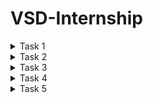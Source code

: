 # VSD-Internship

<details>
  <summary>Task 1</summary>

```
cd
```

```

leafpad sum1ton.c
```

```
gcc sum1ton.c
```

```
ls -ltr
```

```
./a.out
```




![Screenshot 2024-11-22 201754](https://github.com/user-attachments/assets/224cad40-c7fb-40df-aee4-d17bc776d46b)


![Screenshot 2024-11-23 223821](https://github.com/user-attachments/assets/d6869ce0-8842-4633-aca5-47b1c9f01600)


```
cat sum1ton.c
```



![Screenshot 2024-11-26 155243](https://github.com/user-attachments/assets/2b2e6120-1ec6-42ea-966d-728c444cda2a)

```
riscv64-unknown-elf-gcc -O1 mabi=lp64 -march=rv64i -osum1ton.c sum1ton.c
```

![Screenshot 2024-11-26 154713](https://github.com/user-attachments/assets/e621cdf4-0a80-4e5d-a9fe-f14c7a49dd5a)


![Screenshot 2024-11-26 155157](https://github.com/user-attachments/assets/ce03a69e-5bbc-48ba-8a9c-0c8cebba9ac1)
</details>

<details>
 <summary>Task 2</summary>

```
riscv64-unknown-elf-gcc -O1 mabi=lp64 -march=rv64i -osum1ton.c sum1ton.c
```

```
gcc sum1ton.c
```

```
./a.out
```

```
riscv64-unknown-elf-gcc -O1 mabi=lp64 -march=rv64i -osum1ton.c sum1ton.c
```

```
spike pk sum1ton.o
```

 ![Screenshot 2024-11-26 163523](https://github.com/user-attachments/assets/9b1b99c2-67ea-481f-893a-ffc941de284e)
 ![Screenshot 2024-11-26 163847](https://github.com/user-attachments/assets/bf677c63-bd2a-4fa8-9c92-fba81dc1e314)
![Screenshot 2024-11-28 002509](https://github.com/user-attachments/assets/10583888-cbdb-41ba-8453-182ffc0c8f81)
![Screenshot 2024-11-28 004621](https://github.com/user-attachments/assets/b89cc490-ef27-42dd-82eb-94a115eb8a92)

```
riscv64-unknown-elf-gcc -O1 mabi=lp64 -march=rv64i -osum1ton.c sum1ton.c
```

```
ls -ltr simplecalc.o
```

```
spike pk simplecalc.o
```

![Screenshot 2024-11-28 005212](https://github.com/user-attachments/assets/3ac04ab4-e2ee-4d58-8e6a-ed56fe0cdffa)
</details>
<details>
  <summary>Task 3</summary>

RISC-V RV32 refers to a 32-bit RISC-V instruction set architecture (ISA) implementation. It is an open, royalty-free ISA designed to be simple, efficient, and scalable for various applications. The RISC-V RV32 instruction set has 6 main instruction types, based on their encoding format. These types are determined by how operands and immediate values are encoded in the instruction.
The six instruction types are:
1. R-Type (Register Type)
2. I-Type (Immediate Type)
3. S-Type (Store Type)
4. U-Type (Branch Type)
5. B-Type (Upper Immediate Type)
6. J-Type (Jump Type)
   
RISC-V Instruction Sets

<img width="772" alt="3808 1535301636" src="https://github.com/user-attachments/assets/f85cfaf6-348d-4571-83c3-7078501960c8">

**1. R-Type:**

The R-type instruction format in RISC-V is designed to perform register-to-register operations. Each field has a specific role, contributing to the functionality and flexibility of the instruction. Here's a detailed breakdown of each field:

 - Opcode (7 bits)
  
      Identifies the broad category of the instruction (e.g., arithmetic, logical, shift). The opcode determines the type of operation and the instruction format (e.g., R- type, I-type, S-type).

      Placement: Bits [6:0].

      Examples: 0110011: R-type operations (add, sub, and, or, etc.).

  - rd (Destination Register, 5 bits)
    
      Specify the register where the result of the operation will be stored.

      Placement: Bits [11:7].

      The register index ranges from 0 to 31, corresponding to the 32 general-purpose registers in RISC-V (e.g., x0 to x31).
      Writing to x0 is effectively a NOP (writes are ignored since x0 is hardwired to 0).

      Example: If rd = 01010, it means the result is stored in register x10.

  - rd (Destination Register, 5 bits)
    
      Specifies the specific operation to be performed within the instruction category defined by opcode.

      Placement: Bits [14:12].
      funct3 works in combination with funct7 to differentiate between similar operations.
      Common values:
      000: Add or subtract (depending on funct7).
      111: AND operation.
      110: OR operation.

      Examples:
      For an ADD instruction: funct3 = 000.
      For an AND instruction: funct3 = 111.

  - rs1 (Source Register 1, 5 bits)
   
      Specifies the first source register containing one of the operands.

      Placement: Bits [19:15].

      The register index ranges from 0 to 31, like rd. It holds the value used in computation or logical operation.

      Example: If rs1 = 00001, it means the first operand is in register x1.

  - rs2 (Source Register 2, 5 bits)
    
      Specifies the second source register containing the second operand.

      Placement: Bits [24:20].
  
      Like rs1, the register index ranges from 0 to 31. It provides the second value used in computations.

      Example: If rs2 = 00010, it means the second operand is in register x2.

  - funct7 (Function Code, 7 bits)
    
      Provides additional specificity to distinguish between operations that share the same opcode and funct3.

      Placement: Bits [31:25].

      This field is essential for certain instructions with similar opcode and funct3 but different behaviors.
      Common values:
      0000000: Standard operation (e.g., add).
      0100000: Alternative operation (e.g., sub).

      Examples:
      For ADD: funct7 = 0000000.
      For SUB: funct7 = 0100000.

    **2. The I-type (Immediate-type)**
   
       The I-type (Immediate-type) instruction format in RISC-V is used for instructions that operate on one register operand and an immediate value. These instructions are        common for operations such as memory 
       access, arithmetic with constants, or conditional jumps.
       The I-type format has the following fields:
   
- opcode (7 bits):
    Identifies the type of instruction (e.g., arithmetic, memory access, etc.).

    Placement: Bits [6:0].

    Common opcodes for I-type:
    0000011: Load instructions (e.g., lw for load word).
    0010011: Arithmetic instructions with an immediate (e.g., addi).
  
- rd (Destination Register, 5 bits):
    Specifies the destination register where the result of the operation will be stored.
    Placement: Bits [11:7].
    Holds the result of the operation (e.g., the value loaded from memory or the result of arithmetic with the immediate).
    Example: If rd = 00010, the result is written to register x2.

- funct3 (Function Code, 3 bits):
    Specifies the specific operation within the instruction type.

    Placement: Bits [14:12].

    Differentiates between operations like addi, slti, or load instructions like lb (load byte), lw (load word).

    Examples:
    000: Add immediate (addi).
    010: Set less than immediate (slti).
    100: XOR immediate (xori).

- rs1 (Source Register 1, 5 bits):
    Specifies the register providing the first operand.

    Placement: Bits [19:15].

    The value in this register is combined with the immediate value (imm) in the specified operation.

    Example: If rs1 = 00001, it means the value in register x1 is used as the operand.

- imm (Immediate Value, 12 bits):
    Provides a constant value or offset for the instruction.

    Placement: Bits [31:20].

    Signed 12-bit value (using two's complement).
    Can represent values in the range of -2048 to 2047.
    Zero-extended or sign-extended as needed based on the operation.
    Used for:
    Arithmetic operations (e.g., addi adds rs1 and imm).
    Load instructions (e.g., memory address is rs1 + I'm).

    Examples:
    For addi x3, x2, 10: imm = 10 (decimal).
    For lw x5, 100(x1): imm = 100 (offset).

**3. The S-type (Store-type)**
   
   The S-type (Store-type) instruction format in RISC-V is designed for instructions that store data from a register in memory. It uses a combination of a base address 
   from one register and an immediate offset to calculate the effective memory address.

   The S-type format has the following fields:

   - opcode (7 bits):
       Identifies the type of instruction (store in this case).

       Placement: Bits [6:0].
   
       The common opcode for S-type instructions:
       0100011: Store instructions (e.g., sw, sh, sb).
      
       Example: For a store word (sw) instruction: opcode = 0100011.

   - imm (Immediate Value, 12 bits total):
       Specifies the offset to be added to the base address in rs1 to calculate the effective memory address.

       Placement:
       Upper 7 bits (imm[11:5]): Bits [31:25].
       Lower 5 bits (imm[4:0]): Bits [11:7].

       Immediate is a signed 12-bit value (using two's complement).Can represent offsets from -2048 to 2047.
       The two parts (imm[11:5] and imm[4:0]) are combined during instruction decoding to form the complete immediate.
   
       Example: If imm[11:5] = 0000001 and imm[4:0] = 01010, the full immediate is 000000101010 (42 in decimal).
   
   - rs2 (Source Register 2, 5 bits):
       Specifies the register holding the data to be stored in memory.

       Placement: Bits [24:20].
   
       The contents of this register are written to the memory address calculated from rs1 + imm.
   
       Example: If rs2 = 00010, the data to be stored comes from register x2.
   
   - rs1 (Source Register 1, 5 bits):
       Specify the register holding the base address for memory access.

       Placement: Bits [19:15].
   
       The effective memory address is calculated as rs1 + imm.
   
       Example: If rs1 = 00001, the base address comes from register x1.
   
   - funct3 (Function Code, 3 bits):
       Specifies the type of data to be stored (e.g., byte, half-word, word).

       Placement: Bits [14:12].
   
       Determines the size of the data being stored.
       Common values:
       000: Store byte (sb).
       001: Store half-word (sh).
       010: Store word (sw).
     
      Example: For a store word instruction: funct3 = 010.

**4. The U-type instruction** 
      The U-type instruction format in the RISC-V architecture is used primarily for instructions that involve immediate values, typically for forming larger constants or calculating addresses. The U-type format is part 
      of the 32-bit RISC-V instruction set.
      The U-type instruction has the following 32-bit structure:
      
   - Immediate (31–12):
      
        This is a 20-bit field that provides the upper 20 bits of a constant or address. The value is sign-extended when needed. The lower 12 bits are typically assumed to be zeros.
   - Destination Register (rd) (11–7): Specifies the register where the result of the instruction will be stored.
   - Opcode (6–0): Identifies the specific instruction. For U-type, common opcodes are:
                LUI (Load Upper Immediate): Opcode 0110111.
                AUIPC (Add Upper Immediate to PC): Opcode 0010111.


**5. The B-type (Branch-type)**
       The B-type (Branch-type) instruction format in RISC-V is designed for conditional branch instructions that control the flow of execution based on a comparison     
       between two registers. These instructions are typically used to implement if-else conditions, loops, and other control flow operations.
       The B-type format has the following fields:
   
   - opcode (7 bits):
        Identifies the type of instruction (branch in this case).
     
        Placement: Bits [6:0].
     
        The opcode for B-type instructions is 1100011. This indicates that the instruction is related to branching.
     
        Example: For a branch instruction: opcode = 1100011.
     
   - imm (Immediate Value, 13 bits):
        Provides the offset that is added to the program counter (PC) when the branch condition is met. This offset is calculated relative to the next instruction (PC + 4).
     
        Placement:
        imm[12]: The most significant bit (bit 12).
        imm[10:5]: Bits [10:5] for the middle 6 bits.
        imm[4:1]: Bits [4:1] for the least significant 4 bits.
        imm[11]: The second most significant bit (bit 11).

        The immediate value is signed (using two's complement) and is used to calculate the address of the target instruction. The immediate is shifted left by 1 bit during         instruction decoding to account for word-aligned addresses.
     
        Example: If imm[12] = 0, imm[10:5] = 000100, imm[4:1] = 0101, and imm[11] = 1, the complete immediate would be 000100010101 (in binary), which is 0x115 (277 in              decimal).
     
  - rs2 (Source Register 2, 5 bits):
        Specifies the second register that is compared to rs1 for the branch decision.

    Placement: Bits [24:20].

    The value in rs2 is compared with the value in rs1. This field is used in the comparison operation for the branch (e.g., beq, bne).
      
    Example: If rs2 = 00010, the second operand is x2.

   - rs1 (Source Register 1, 5 bits):
        Specifies the first register that is compared to rs2.

        Placement: Bits [19:15].

        The value in rs1 is compared with the value in rs2. For a beq (branch if equal) instruction, if the values in rs1 and rs2 are equal, the branch is taken.
   
        Example: If rs1 = 00001, the first operand is x1.
   
   - funct3 (Function Code, 3 bits):
        Specify the type of comparison (e.g., equal, not equal, greater than, etc.).

        Placement: Bits [14:12].

        The comparison determines whether the branch will be taken. Common values:
        000: Branch if equal (beq).
        001: Branch if not equal (bne).
        100: Branch if less than (blt).
        101: Branch if greater than or equal (bge).
        110: Branch if unsigned less than (bltu).
        111: Branch if unsigned greater than or equal (bgeu).\n
        Examples:

        beq (branch if equal): funct3 = 000.
        bne (branch if not equal): funct3 = 001.

6. **The J-type (Jump-type)**
       The J-type (Jump-type) instruction format in RISC-V is designed for unconditional jump operations. These instructions allow the program to change its execution flow         by jumping to an address specified by a 
       12-bit signed immediate value. The immediate value is used to calculate the target address relative to the current Program Counter (PC).

      Placement: Bits [19:15].

      The J-type format has the following fields:

   - opcode (7 bits):
      Identifies the type of instruction. In J-type, the opcode specifies that the instruction is a jump.
     
      Placement: Bits [6:0].

      The opcode for J-type instructions is always 1101111 (which indicates the jump instruction category).

      Example: For a jump instruction (jal or jalr), opcode = 1101111.

   - imm (Immediate Value, 21 bits total):
      Purpose: Specifies the offset to be added to the current Program Counter (PC) to calculate the target address.
   
      Placement:
      imm[20]: Most significant bit of the immediate value (bit 20).
      imm[10:1]: Middle 10 bits of the immediate value.
      imm[11]: Second most significant bit (bit 11).
      imm[19:12]: Lower 8 bits of the immediate value.

      The immediate value is signed and used to calculate the target address relative to the current instruction. The immediate value is shifted left by 1 bit to account          for the word-aligned address (because 
      instructions are 4 bytes in RISC-V). This offset allows the jump to be within a ±1 MiB range (a total of 2^20 bytes, or 2^18            words).
   
      Example: If imm[20] = 0, imm[10:1] = 0101010101, imm[11] = 1, and imm[19:12] = 10101010, the full immediate value would be 0101010101101010101 (in binary), which is         0x55555 (349525 in decimal).
   
   - rs1 (5 bits):
      Purpose: This field is not used in J-type instructions and is always 0. It is reserved for compatibility with other instruction formats.
     
  
  


# 32-bit instructions from application ( Simple Calculator )

![Screenshot 2024-12-02 211938](https://github.com/user-attachments/assets/7ee28e7c-6cde-4e8e-9678-d7670f5eebc7)

**1. lui a0, 0x2b**

  Instruction Type: U-Type Instruction
  
  Fields:
  
  imm[31:12]: 0x2b (Upper 20-bit immediate value)
  
  rd: a0
  
  opcode: 0110111 (LUI)
  
32-bit Representation: 00000000001010110000 00010 0110111

**2. addi sp, sp, -48**

Instruction Type: I-Type Instruction

Fields:

  imm[11:0]: -48 (Signed immediate: 111111111100)
  
  rs1: sp
  
  funct3: 000 (Addition)
  
  rd: sp
  
  opcode: 0010011
  
32-bit Representation: 111111111100 00010 000 00010 0010011

**3. sd ra, 40(sp)**
Instruction Type: S-Type Instruction
Fields:

  imm[11:5]: 101000 (Higher 7-bits of offset)
  
  rs2: ra
  
  rs1: sp
  
  funct3: 011 (Store Doubleword)
  
  imm[4:0]: 01000 (Lower 5-bits of offset)
  
  opcode: 0100011
  
32-bit Representation: 1010000 00001 00010 011 01000 0100011

**4. jal ra, 106c <printf>**

Instruction Type: J-Type Instruction

Fields:

imm[20|10:1|11|19:12]: Address offset to 106c split into fields.

rd: ra (00001)

opcode: 1101111 (JAL)

32-bit Representation: (Encoded based on the offset)

**5. lbu a5, 7(sp)**

Instruction Type: I-Type Instruction

Fields:

  imm[11:0]: 7
  
  rs1: sp (00010)
  
  funct3: 100 (Load Byte Unsigned)

  rd: a5 (00101)

  opcode: 0000011

32-bit Representation: 000000000111 00010 100 00101 0000011

**6. li a4, 4**

Instruction Type: Pseudo-Instruction (ADDI)

Fields:

  imm[11:0]: 4
  
  rs1: x0 (00000)
  
  funct3: 000
  
  rd: a4 (00100)
  
  opcode: 0010011
  
32-bit Representation: 000000000100 00000 000 00100 0010011

**7. beq a5, a4, 101dc**

Instruction Type: B-Type Instruction

Fields:

imm[12|10:5|4:1|11]: Offset to 101dc split into parts.

rs1: a5 (00101)

rs2: a4 (00100)

funct3: 000 (Branch if Equal)

opcode: 1100011

32-bit Representation: (Encoded with offset fields)

8. bgeu a5, a4, 101c4

Instruction Type: B-Type Instruction

Fields:

  imm[12|10:5|4:1|11]: Offset to 101c4.
  
  rs1: a5 (00101)
  
  rs2: a4 (00100)
  
  funct3: 011 (Branch if Greater or Equal Unsigned)
  
  opcode: 1100011
  
32-bit Representation: (Encoded with offset fields)

**9. lw s0, 12(sp)**

Instruction Type: I-Type Instruction


Fields:
  
  imm[11:0]: 12
  
  rs1: sp (00010)
  
  funct3: 010 (Load Word)
  
  rd: s0 (10000)

opcode: 0000011

32-bit Representation: 000000001100 00010 010 10000 0000011

**10. beqz s0, 101fc**

Instruction Type: B-Type Instruction

Fields:
  
  imm[12|10:5|4:1|11]: Offset to 101fc.
  
  rs1: s0 (10000)
  
  rs2: x0 (00000 for BEQZ)
  
  funct3: 000
  
  opcode: 1100011

32-bit Representation: (Encoded with offset fields)

**11. mv a1, s0**

Instruction Type: Pseudo-Instruction (ADDI)

Fields:

imm[11:0]: 0

rs1: s0 (10000)

funct3: 000
  
  rd: a1 (01001)
  
  
  opcode: 0010011

32-bit Representation: 000000000000 10000 000 01001 0010011

**12. j 10198**

Instruction Type: J-Type Instruction

Fields:
  
  imm[20|10:1|11|19:12]: Offset to 10198.
  
  rd: x0 (Implicit for j)
  
  opcode: 1101111

32-bit Representation: (Encoded with offset fields)

**13. ld ra, 40(sp)**

Instruction Type: I-Type Instruction

Fields:
  
  imm[11:0]: 40
  
  rs1: sp (00010)
  
  funct3: 011 (Load Doubleword)

  rd: ra (00001)
  
  opcode: 0000011

32-bit Representation: 000000101000 00010 011 00001 0000011

**14. subw a3, a3, a2**

Instruction Type: R-Type Instruction

Fields:
  
  funct7: 0100000 (Subtraction)
  
  rs2: a2 (00010)

  rs1: a3 (00011)
  
  funct3: 000

  rd: a3 (00011)

  
  opcode: 0111011

32-bit Representation: 0100000 00010 00011 000 00011 0111011

**15. addw a3, a3, a2**


Instruction Type: R-Type Instruction

Fields:

  
  funct7: 0000000 (Addition)
  
  rs2: a2 (00010)
  
  rs1: a3 (00011)
  
  funct3: 000
  
  rd: a3 (00011)
  
  opcode: 0111011

32-bit Representation: 0000000 00010 00011 000 00011 0111011

</details>

<details>
  <summary>Task 4</summary>

  **Functional simulation of RISC-V instructions modeled as a Verilog netlist and observe the output waveforms using GTKWave**.
  
In Verilog design workflows, simulations are typically executed using tools like Icarus Verilog. During these simulations, waveform data is captured in files such as Value Change Dump (VCD). These files record the state of signals over time and are later viewed using waveform viewers like GTKWave. This graphical visualization helps in analyzing signal transitions and verifying both the design's functionality and timing behavior.

Installing iverilog using ```command sudo apt install iverilog gtkwave```
![Screenshot 2024-12-07 152748](https://github.com/user-attachments/assets/2b229ce4-c07b-47a1-9a62-1abba3e1dddc)

1. Create a directory with your name using the command:
mkdir <your_name>

2. Use the ```touch``` command to create two Verilog files named harshitha_rv32i.v and harshitha_rv32i_tb.v:
   
```touch harshitha_rv32i.v harshitha_rv32i_tb.v```

3. Copy the required Verilog code and testbench code from the reference GitHub repository into the respective files.
      
  ![Screenshot 2024-12-07 164503](https://github.com/user-attachments/assets/208babda-6267-4ee6-a4d5-272164f2e517)
  ![Screenshot 2024-12-07 164435](https://github.com/user-attachments/assets/f99ddf5f-014d-4f2d-b048-047d7ef1b37c)
  ![Screenshot 2024-12-07 164503](https://github.com/user-attachments/assets/49b3a5c7-2af4-4610-96ef-1e90ec3daba1)
  
4. To compile and simulate the Verilog code, execute the following commands:

    ```iverilog -o harshitha_rv32i harshitha_rv32i.v harshitha_rv32i_tb.v```
    ```./harshitha_rv32i``` 

it will create iiitb_rv32i.vcd file which is used for gtkwave.

![Screenshot 2024-12-07 170508](https://github.com/user-attachments/assets/f82eae06-6b85-4e4a-b035-15095d2ce846)


5. Open the gtkwave using command gtkwave ```iiitb_rv32i.vcd```

All the instructions in the given verilog file is hard-coded. Hard-coded means that instead of following the RISCV specifications bit pattern, the designer has hard-coded each instructions based on their own pattern. Hence the 32-bits instruction that we generated in Task-2 will not match with the given instruction.


| Operation     | Description                 | Standard RISC-V ISA    | Hard-Coded ISA|
|---------------|-----------------------------|------------------------|---------------|
| ADD R6, R2, R1| Adds the values in R2 and R1,stores result in R6|32'h00110333|32'h02208300|                   	                   
|SUB R7, R1, R2|	Subtracts the value in R2 from R1, stores result in R7 |	32'h402083b3|	32'h02209380|
|AND R8, R1, R3	|Performs bitwise AND between R1 and R3, stores in R8	|32'h0030f433	|32'h0230a400|
|OR R9, R2, R5	|Performs bitwise OR between R2 and R5, stores in R9	|32'h005164b3	|32'h02513480|
|XOR R10, R1, R4	|Performs bitwise XOR between R1 and R4, stores in R10	|32'h0040c533|	32'h0240c500|
|SLT R1, R2, R4	|Sets R1 to 1 if R2 < R4, else sets to 0	| 32'h0045a0b3	|32'h02415580|
|ADDI R12, R4, 5	|Adds immediate value 5 to R4, stores result in R12	|32'h004120b3	|32'h00520600|
|BEQ R0, R0, 15	|Branches to offset 15 if R0 equals R0	| 32'h00000f63	|32'h00f00002|
|SW R3, R1, 2	|Stores word from R3 to memory address (R1 + 2)	| 32'h0030a123	|32'h00209181|
|LW R13, R1, 2	|Loads word from memory address (R1 + 2) into R13	| 32'h0020a683	|32'h00208681|
|SRL R16, R14, R2|	Shifts R14 right by the value in R2, stores in R16 |	32'h0030a123|	32'h00271803|
|SLL R15, R1, R2|	Shifts R1 left by the value in R2, stores in R15	| 32'h002097b3	|32'h00208783|		

# Veifying instructions using Gtkwave

1.ADD R6, R2, R1

![WhatsApp Image 2024-12-08 at 22 21 58_02a33daa](https://github.com/user-attachments/assets/76a88b92-0a09-4f2f-b840-d6313183c61f)


2.SUB R7, R1, R2

![WhatsApp Image 2024-12-08 at 22 21 57_6de4ccb1](https://github.com/user-attachments/assets/be696bfa-4098-4e90-aa7a-55536012a721)

3.AND R8, R1, R3

![WhatsApp Image 2024-12-08 at 22 21 57_f626c078](https://github.com/user-attachments/assets/347fbc9d-e616-45d4-9805-4f43c7447249)

4.OR R9, R2, R5

![WhatsApp Image 2024-12-08 at 23 04 46_e89d44bd](https://github.com/user-attachments/assets/0dcbbf5f-7e7d-4cc7-9cf7-9c7b1679243d)


5.XOR R10, R1, R4

![WhatsApp Image 2024-12-08 at 22 21 56_dba82745](https://github.com/user-attachments/assets/853e546c-c609-40cb-86bc-8d9754acac0b)

6.SLT R1, R2, R4

![WhatsApp Image 2024-12-08 at 22 21 56_68749d39](https://github.com/user-attachments/assets/b12f4c20-5f16-4f29-b49e-dc97eba9f2f4)

7.ADDI R12, R4, 5

![WhatsApp Image 2024-12-08 at 22 21 55_2b9695b0](https://github.com/user-attachments/assets/539d4a9a-9a8f-44a2-bca6-c329974f6dd5)

8.SW R3, R1, 2

![WhatsApp Image 2024-12-08 at 22 21 55_98ef53a6](https://github.com/user-attachments/assets/7b3cad3c-2450-49c2-9e28-67385472e31e)

9.SRL r16, r11, r2

![Screenshot 2024-12-08 222003](https://github.com/user-attachments/assets/4c891ccc-4884-44d5-9837-3a25c00c7976)

10.BEQ R0, R0, 15

![WhatsApp Image 2024-12-08 at 22 56 16_f27b1b8c](https://github.com/user-attachments/assets/88521f77-f20b-4fb4-a123-7d00d8bd08c4)

11. SLL R15, R1, R2
    
![Screenshot 2024-12-08 155153](https://github.com/user-attachments/assets/84c1e15e-78f3-4688-aaa8-37b203905be1)


</details>

<details>
<summary>Task 5</summary>

## Ambuclear

### Introduction
This project is designed to empower ambulance drivers to navigate traffic signals efficiently during emergencies, minimizing delays and potentially saving lives. By enabling direct control over traffic signals, ambulances can turn red signals green, clearing their path through intersections.

### Overview
Traffic congestion in urban areas often hinders ambulances, delaying critical care during emergencies. This project provides a practical and scalable solution to address this challenge by allowing ambulance drivers to control traffic signals.

Using a secure code-based system, the ambulance driver inputs the signal's unique identifier displayed at each traffic light. The transmitter unit sends this code to the receiver unit at the traffic signal, which verifies and triggers the green light. This mechanism ensures efficient traffic management without disrupting the flow for other road users.

### Components Required
- VSD Squadron Mini Board
- Arduino Nano
- Red LED
- Green LED
- Yellow LED
- SIM 800L
- 4x4 Keypad
- Li-ion batteries

### Transmitter Circuit Diagram
<img width="719" alt="ambutranscr" src="https://github.com/user-attachments/assets/067adcb6-95ea-4bef-921d-0021785c5974" />

#### Transmitter Program

```
#include "debug.h"
#include "ch32v00x.h"
#include "ch32v00x_usart.h"
#include "ch32v00x_gpio.h"
#include "ch32v00x_rcc.h"
#include <string.h>

// Function prototypes
void USART1_Init(void);
void USART1_SendString(const char *str);

void appendCharToString(char *str, char c) {
    int i = 0;

    // Find the null terminator
    while (str[i] != '\0') {
        i++;
    }

    // Append the character and add the null terminator
    str[i] = c;
    str[i + 1] = '\0';
    Delay_Ms(1000);
}



void sendsms(char *sms){

    Delay_Ms(1000); // Wait for SIM800L to stabilize

    // Send AT commands to SIM800L
    USART1_SendString("AT\r\n");          // Handshake test
    Delay_Ms(500);

    USART1_SendString("AT+CMGF=1\r\n");   // Set TEXT mode
    Delay_Ms(500);

    USART1_SendString("AT+CMGS=\"+919483087190\"\r\n"); // Replace with country code and phone number
    Delay_Ms(500);

    USART1_SendString(sms);           // SMS text content
    Delay_Ms(500);

    USART1_SendString("\x1A");            // CTRL+Z to send the SMS
    Delay_Ms(500);


}

void GPIO_Config(void)
{
    GPIO_InitTypeDef GPIO_InitStructure = {0};

    // Enable clock for GPIO port D (For the pins are connected to port D)
    RCC_APB2PeriphClockCmd(RCC_APB2Periph_GPIOC | RCC_APB2Periph_GPIOD , ENABLE);

    GPIO_InitStructure.GPIO_Pin = GPIO_Pin_3 | GPIO_Pin_0 | GPIO_Pin_4 | GPIO_Pin_5; // Buttons connected to pins 2, 3, and 4 of port D
    GPIO_InitStructure.GPIO_Mode = GPIO_Mode_Out_PP; // Output push-pull
    GPIO_InitStructure.GPIO_Speed = GPIO_Speed_50MHz; // Maximum speed
    GPIO_Init(GPIOC, &GPIO_InitStructure); 

    // Light pin configuration
    GPIO_InitStructure.GPIO_Pin = GPIO_Pin_7; // Assuming light is connected to pin 6 of port C
    GPIO_InitStructure.GPIO_Mode = GPIO_Mode_IPD; // Input with pull-up resistor
    GPIO_Init(GPIOC, &GPIO_InitStructure);

    GPIO_InitStructure.GPIO_Pin = GPIO_Pin_2 | GPIO_Pin_3 | GPIO_Pin_4; // Assuming light is connected to pin 6 of port C
    GPIO_InitStructure.GPIO_Mode = GPIO_Mode_IPD; // Input with pull-up resistor
    GPIO_Init(GPIOD, &GPIO_InitStructure); 
    
    }
    
    
int main(void){

    SystemCoreClockUpdate();
    Delay_Init();
    GPIO_Config();
    SystemInit();
    USART1_Init();

    char str[20]="";

    while(1){


        GPIO_WriteBit(GPIOC, GPIO_Pin_0, SET);
        GPIO_WriteBit(GPIOC, GPIO_Pin_3, RESET);
        GPIO_WriteBit(GPIOC, GPIO_Pin_4, RESET);
        GPIO_WriteBit(GPIOC, GPIO_Pin_5, RESET);

        if(GPIO_ReadInputDataBit(GPIOD,GPIO_Pin_4)==1){
            appendCharToString(str, '1');}
        else if(GPIO_ReadInputDataBit(GPIOD,GPIO_Pin_3)==1){
            appendCharToString(str, '2');}
        else if(GPIO_ReadInputDataBit(GPIOD,GPIO_Pin_2)==1){
            appendCharToString(str, '3');}
        else if(GPIO_ReadInputDataBit(GPIOC,GPIO_Pin_7)==1){
            appendCharToString(str, 'A');}
        
        GPIO_WriteBit(GPIOC, GPIO_Pin_0, RESET);
        GPIO_WriteBit(GPIOC, GPIO_Pin_3, SET);
        GPIO_WriteBit(GPIOC, GPIO_Pin_4, RESET);
        GPIO_WriteBit(GPIOC, GPIO_Pin_5, RESET);

        if(GPIO_ReadInputDataBit(GPIOD,GPIO_Pin_4)==1){    
            appendCharToString(str, '4');}
        else if(GPIO_ReadInputDataBit(GPIOD,GPIO_Pin_3)==1){
            appendCharToString(str, '5');}
        else if(GPIO_ReadInputDataBit(GPIOD,GPIO_Pin_2)==1){
            appendCharToString(str, '6');}
        else if(GPIO_ReadInputDataBit(GPIOC,GPIO_Pin_7)==1){
            appendCharToString(str, 'B');}

        GPIO_WriteBit(GPIOC, GPIO_Pin_0, RESET);
        GPIO_WriteBit(GPIOC, GPIO_Pin_3, RESET);
        GPIO_WriteBit(GPIOC, GPIO_Pin_4, SET);
        GPIO_WriteBit(GPIOC, GPIO_Pin_5, RESET);

        if(GPIO_ReadInputDataBit(GPIOD,GPIO_Pin_4)==1){    
            appendCharToString(str, '7');}
        else if(GPIO_ReadInputDataBit(GPIOD,GPIO_Pin_3)==1){
            appendCharToString(str, '8');}
        else if(GPIO_ReadInputDataBit(GPIOD,GPIO_Pin_2)==1){
            appendCharToString(str, '9');}
        else if(GPIO_ReadInputDataBit(GPIOC,GPIO_Pin_7)==1){
            appendCharToString(str, 'C');}

        GPIO_WriteBit(GPIOC, GPIO_Pin_0, RESET);
        GPIO_WriteBit(GPIOC, GPIO_Pin_3, RESET);
        GPIO_WriteBit(GPIOC, GPIO_Pin_4, RESET);
        GPIO_WriteBit(GPIOC, GPIO_Pin_5, SET);

        if(GPIO_ReadInputDataBit(GPIOD,GPIO_Pin_4)==1){    
            strcpy(str, "");}
        else if(GPIO_ReadInputDataBit(GPIOD,GPIO_Pin_3)==1){
            appendCharToString(str, '0');}
        else if(GPIO_ReadInputDataBit(GPIOD,GPIO_Pin_2)==1){
            sendsms(str);
            strcpy(str, "");}
        else if(GPIO_ReadInputDataBit(GPIOC,GPIO_Pin_7)==1){
            appendCharToString(str, 'D');}
        
    }


}



void USART1_Init(void) {
    // Enable clocks for USART1 and GPIOD
    RCC_APB2PeriphClockCmd(RCC_APB2Periph_USART1 | RCC_APB2Periph_GPIOD, ENABLE);

    GPIO_InitTypeDef GPIO_InitStructure;
    USART_InitTypeDef USART_InitStructure;

    // Configure TX (PD5) as alternate function push-pull
    GPIO_InitStructure.GPIO_Pin = GPIO_Pin_5;
    GPIO_InitStructure.GPIO_Speed = GPIO_Speed_50MHz;
    GPIO_InitStructure.GPIO_Mode = GPIO_Mode_AF_PP;
    GPIO_Init(GPIOD, &GPIO_InitStructure);

    // Configure RX (PD6) as input floating
    GPIO_InitStructure.GPIO_Pin = GPIO_Pin_6;
    GPIO_InitStructure.GPIO_Mode = GPIO_Mode_IN_FLOATING;
    GPIO_Init(GPIOD, &GPIO_InitStructure);

    // USART1 configuration
    USART_InitStructure.USART_BaudRate = 9600;
    USART_InitStructure.USART_WordLength = USART_WordLength_8b;
    USART_InitStructure.USART_StopBits = USART_StopBits_1;
    USART_InitStructure.USART_Parity = USART_Parity_No;
    USART_InitStructure.USART_HardwareFlowControl = USART_HardwareFlowControl_None;
    USART_InitStructure.USART_Mode = USART_Mode_Tx | USART_Mode_Rx;

    USART_Init(USART1, &USART_InitStructure);
    USART_Cmd(USART1, ENABLE);
}

// Send a string via USART1
void USART1_SendString(const char *str) {
    while (*str) {
        USART_SendData(USART1, *str++);
        while (USART_GetFlagStatus(USART1, USART_FLAG_TXE) == RESET);
    }
}

```


### Receiver Circuit Diagram

<img width="960" alt="amburec" src="https://github.com/user-attachments/assets/204bbe7b-49a8-4a41-8d9c-dd68400c677f" />

#### Receiver Program

```
#include <SoftwareSerial.h>
// Create software serial object to communicate with SIM800L
SoftwareSerial mySerial(3, 2); // SIM800L Tx & Rx is connected to Arduino #3 & #2

String receivedSMS = ""; // Variable to store the received SMS

void setup()
{
  // Begin serial communication with Arduino and Arduino IDE (Serial Monitor)
  pinMode(8,OUTPUT);
  pinMode(7,OUTPUT);
  pinMode(6,OUTPUT);
  digitalWrite(8,HIGH);
  Serial.begin(9600);
  
  // Begin serial communication with Arduino and SIM800L
  mySerial.begin(9600);

  Serial.println("Initializing..."); 
  delay(1000);

  mySerial.println("AT"); // Once the handshake test is successful, it will back to OK
  updateSerial();
  
  mySerial.println("AT+CMGF=1"); // Configuring TEXT mode
  updateSerial();
  mySerial.println("AT+CNMI=1,2,0,0,0"); // Decides how newly arrived SMS messages should be handled
  updateSerial();
}

void loop()
{
  
  updateSerial();
  
  
}

void updateSerial()
{
  delay(500);
  while (Serial.available()) 
  {
    mySerial.write(Serial.read()); // Forward what Serial received to Software Serial Port
  }
  while (mySerial.available()) 
  {
    String receivedSMS = mySerial.readString();
     // Read each character from Software Serial
    Serial.print(receivedSMS.substring(51,55));
    if(receivedSMS.substring(51,55)=="123A"){
      digitalWrite(8,LOW);
      digitalWrite(7,HIGH);
      delay(2000);
      digitalWrite(7,LOW);
      digitalWrite(6,HIGH);
      delay(10000);
      digitalWrite(8,HIGH);
    }
    
  }
}

```


### Table of Connection for Transmitter

| Mini | SIM 800L | 4x4 Keypad | 
| -----|----------| --------- |
| PD6 | TXD |        |
| PD5 | RXD |        |
| GND | GND |        |
| PC7 | | C4          |
| PD2 | | C3 |
| PD3 |  | C2 |
| PD4 |  | C1 |
| PD7 | | R4 |
| PD0 | | R3 |
| PC0 |  | R2 |
| PC1 | | R1 |


### Table for Connection of Receiver
| Arduino Nano | SIM 800L |
| --------------| ---------|
| RXD | TXD |
| TXD | RXD |


</details>





  


 



      








